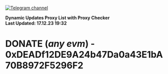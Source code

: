 [![Telegram channel](https://img.shields.io/endpoint?url=https://runkit.io/damiankrawczyk/telegram-badge/branches/master?url=https://t.me/n4z4v0d)](https://t.me/n4z4v0d) 

**Dynamic Updates Proxy List with Proxy Checker**  
**Last Updated: 17.12.23 19:32**

# DONATE (_any evm_) - 0xDEADf12DE9A24b47Da0a43E1bA70B8972F5296F2
